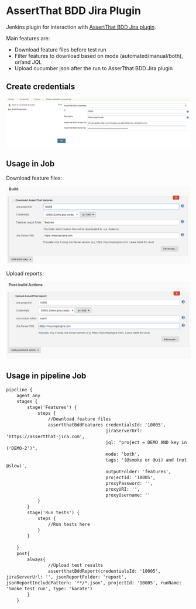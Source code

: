 # AssertThat BDD Jira Plugin

Jenkins plugin for interaction with [AssertThat BDD Jira plugin](https://marketplace.atlassian.com/apps/1219033/assertthat-bdd-test-management-in-jira?hosting=cloud&tab=overview).

Main features are:

- Download feature files before test run
- Filter features to download based on mode (automated/manual/both), or/and JQL
- Upload cucumber json after the run to AsserTthat BDD Jira plugin

## Create credentials

![Create credentials](docs/credentials.PNG?raw=true "Create credentials")

## Usage in Job 

Download feature files: 

![Download feature files](docs/download-features.PNG?raw=true "Download feature files")

Upload reports:

![Upload reports](docs/upload-report.PNG?raw=true "Upload reports")

## Usage in pipeline Job

```
pipeline {
    agent any 
    stages {
        stage('Features') { 
            steps {
                //Download feature files
                assertthatBddFeatures credentialsId: '10005',
                                      jiraServerUrl: 'https://assertthat-jira.com', 
                                      jql: "project = DEMO AND key in ('DEMO-2')",
                                      mode: 'both',
                                      tags: '(@smoke or @ui) and (not @slow)',
                                      outputFolder: 'features', 
                                      projectId: '10005', 
                                      proxyPassword: '', 
                                      proxyURI: '', 
                                      proxyUsername: ''
            }
        }
        stage('Run tests') { 
            steps {
                //Run tests here
            }
        }

    }
    post{
        always{
                //Upload test results
                assertthatBddReport(credentialsId: '10005',  jiraServerUrl: '', jsonReportFolder: 'report', jsonReportIncludePattern: '**/*.json', projectId: '10005', runName: 'Smoke test run', type: 'karate')
        }
    }

```
